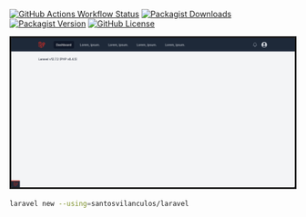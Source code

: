 [![GitHub Actions Workflow Status](https://img.shields.io/github/actions/workflow/status/santosvilanculos/laravel/test.yml?label=test)](https://github.com/SantosVilanculos/laravel/actions)
[![Packagist Downloads](https://img.shields.io/packagist/dt/santosvilanculos/laravel)](https://packagist.org/packages/santosvilanculos/laravel)
[![Packagist Version](https://img.shields.io/packagist/v/santosvilanculos/laravel)](https://packagist.org/packages/santosvilanculos/laravel)
[![GitHub License](https://img.shields.io/github/license/santosvilanculos/laravel)](https://github.com/SantosVilanculos/laravel/blob/main/LICENSE)

![screenshot](./screenshot.png)

```sh
laravel new --using=santosvilanculos/laravel
```
